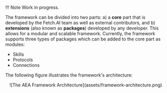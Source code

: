 !!!	Note
	Work in progress.


The framework can be divided into two parts: a) a **core** part that is developed by the Fetch.AI team as well as external contributors, 
and b) **extensions** (also known as **packages**) developed by any developer. This allows for a modular and scalable framework. 
Currently, the framework supports three types of packages which can be added to the core part as modules:

* Skills
* Protocols
* Connections

The following figure illustrates the framework's architecture: 

<!-- This figure is too small and low quality. Suggest making a vector version (svg file). Typo in the figure: "Act: calls Behaviours active on fil*t*er"
In general the figure is difficult to understand. Change "X active" to "active X". Also would be nice to see the agent box in the figure. -->
<center>![The AEA Framework Architecture](assets/framework-architecture.png)</center>


<br />